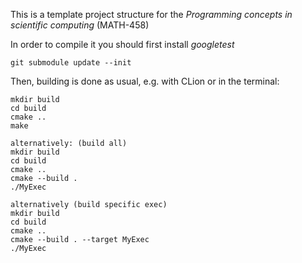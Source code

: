 This is a template project structure for the *Programming concepts in scientific computing* (MATH-458)

In order to compile it you should first install *googletest*

```
git submodule update --init 
```

Then, building is done as usual, e.g. with CLion or in the terminal:

```
mkdir build
cd build
cmake ..
make

alternatively: (build all)
mkdir build
cd build
cmake ..
cmake --build .
./MyExec

alternatively (build specific exec)
mkdir build
cd build
cmake ..
cmake --build . --target MyExec
./MyExec
```


